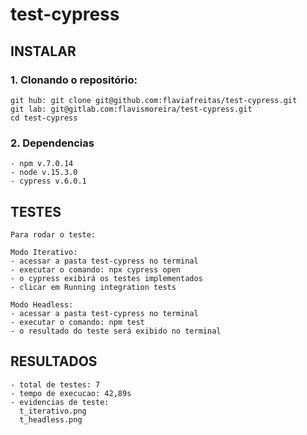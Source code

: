 # test-cypress

## INSTALAR

### 1. Clonando o repositório:
```
git hub: git clone git@github.com:flaviafreitas/test-cypress.git 
git lab: git@gitlab.com:flavismoreira/test-cypress.git
cd test-cypress
```

### 2. Dependencias
```
- npm v.7.0.14
- node v.15.3.0
- cypress v.6.0.1
```

## TESTES
```
Para rodar o teste:

Modo Iterativo:
- acessar a pasta test-cypress no terminal
- executar o comando: npx cypress open
- o cypress exibirá os testes implementados
- clicar em Running integration tests

Modo Headless:
- acessar a pasta test-cypress no terminal
- executar o comando: npm test
- o resultado do teste será exibido no terminal

```

## RESULTADOS
```
- total de testes: 7
- tempo de execucao: 42,89s
- evidencias de teste: 
  t_iterativo.png
  t_headless.png
```
